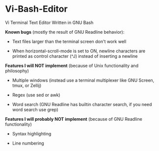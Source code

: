 # Vi-Bash-Editor
Vi Terminal Text Editor Written in GNU Bash


**Known bugs** (mostly the result of GNU Readline behavior):

- Text files larger than the terminal screen don't work well

- When horizontal-scroll-mode is set to ON, newline characters are printed as control character (^J) instead of inserting a newline


**Features I will NOT implement** (because of Unix functionality and philosophy)

- Multiple windows (instead use a terminal multiplexer like GNU Screen, tmux, or Zellij)

- Regex (use sed or awk)

- Word search (GNU Readline has builtin character search, if you need word search use grep)


**Features I will probably NOT implement** (because of GNU Readline functionality)

- Syntax highlighting

- Line numbering
